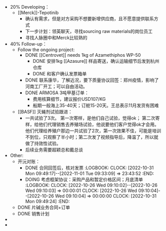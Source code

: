 - 20% Developing：
	- [[Merck]]-Tepotinib
		- 确认有需求，但是对方采购不想要新增供应商，且不愿意提供联系方式
		- 下一步计划：领英聊天，寻找sourcing raw materials的岗位员工
		- 寻找人脉圈中和Merck比较熟的
- 40% Follow-up：
	- Follow the ongoing project:
		- DONE [[Centrovet]] needs 1kg of Azamethiphos WP-50
			- DONE 安排1kg [[Azasure]] 样品寄送，确认运输细节后发到杭州仓库
			- DONE 和客户确认发票箱单
		- DONE 联系康华，了解近况，要下质量协议回签：郑州疫情，影响了河南工厂开工；可以自由活动。
		- DONE ARMOSA 3吨甲基订单：
			- 费用核算细节，建议报价USD107/KG
			- 船期一般海上35-40天；订舱15-20天。王总表示11月发货有困难
	- [[BASF]] 灭蝇剂试验跟进：
		- 一共试验了3次。
		  第一次寄样，是他们自己试验，觉得ok；
		  第二次寄样，给他们代理销售去养殖场试验，他说要他们客户觉得ok才会用。
		  他们代理给养殖户那边一共试验了2次，第一次效果不佳，可能是培训不到位，只观察了半小时；第二次发了视频指导后，降温了，所以就做了持效性试验。
		- 后续业务需要超颖总和戴总谈
- Other:
	- 开沅对账：
		- DONE 合同回签后，核对发票
		  :LOGBOOK:
		  CLOCK: [2022-10-31 Mon 09:49:17]--[2022-11-01 Tue 09:33:09] =>  23:43:52
		  :END:
		- DOING 考虑框架协议：采购产品和暂定价格区间；月底清单
		  :LOGBOOK:
		  CLOCK: [2022-10-26 Wed 09:10:02]--[2022-10-26 Wed 09:10:03] =>  00:00:01
		  CLOCK: [2022-10-26 Wed 09:10:04]--[2022-10-26 Wed 09:10:04] =>  00:00:00
		  CLOCK: [2022-10-31 Mon 09:49:24]
		  :END:
	- DONE 片碱业务合同+订单
	- DONE 销售计划
-
-